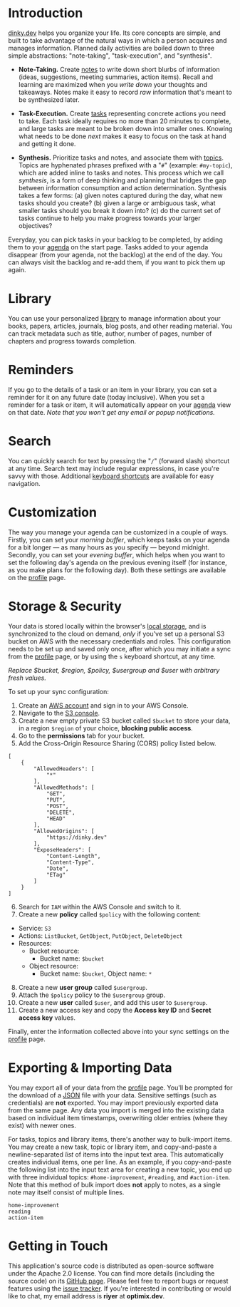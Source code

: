 # Introduction

[dinky.dev](/) helps you organize your life. Its core concepts are simple, and built to take advantage of the natural ways in which a person acquires and manages information. Planned daily activities are boiled down to three simple abstractions: "note-taking", "task-execution", and "synthesis".

* **Note-Taking.** Create [notes](/notes) to write down short blurbs of information (ideas, suggestions, meeting summaries, action items). Recall and learning are maximized when you *write down* your thoughts and takeaways. Notes make it easy to record *raw* information that's meant to be synthesized later.

* **Task-Execution.** Create [tasks](/tasks) representing concrete actions you need to take. Each task ideally requires no more than 20 minutes to complete, and large tasks are meant to be broken down into smaller ones. Knowing what needs to be done *next* makes it easy to focus on the task at hand and getting it done.

* **Synthesis.** Prioritize tasks and notes, and associate them with [topics](/topics). Topics are hyphenated phrases prefixed with a "`#`" (example: `#my-topic`), which are added inline to tasks and notes. This process which we call *synthesis*, is a form of deep thinking and planning that bridges the gap between information consumption and action determination. Synthesis takes a few forms: (a) given notes captured during the day, what new tasks should you create? (b) given a large or ambiguous task, what smaller tasks should you break it down into? (c) do the current set of tasks continue to help you make progress towards your larger objectives?

Everyday, you can pick tasks in your backlog to be completed, by adding them to your [agenda](/) on the start page. Tasks added to your agenda disappear (from your agenda, not the backlog) at the end of the day. You can always visit the backlog and re-add them, if you want to pick them up again.

# Library

You can use your personalized [library](/library) to manage information about your books, papers, articles, journals, blog posts, and other reading material. You can track metadata such as title, author, number of pages, number of chapters and progress towards completion.

# Reminders

If you go to the details of a task or an item in your library, you can set a reminder for it on any future date (today inclusive). When you set a reminder for a task or item, it will automatically appear on your [agenda](/) view on that date. *Note that you won't get any email or popup notifications.*

# Search

You can quickly search for text by pressing the "`/`" (forward slash) shortcut at any time. Search text may include regular expressions, in case you're savvy with those. Additional [keyboard shortcuts](#keyboard-shortcuts) are available for easy navigation.

# Customization

The way you manage your agenda can be customized in a couple of ways. Firstly, you can set your *morning buffer*, which keeps tasks on your agenda for a bit longer — as many hours as you specify — beyond midnight. Secondly, you can set your *evening buffer*, which helps when you want to set the following day's agenda on the previous evening itself (for instance, as you make plans for the following day). Both these settings are available on the [profile](/profile/#agenda-preferences) page.

# Storage & Security

Your data is stored locally within the browser's [local storage](https://developer.mozilla.org/en-US/docs/Web/API/Window/localStorage), and is synchronized to the cloud on demand, *only* if you've set up a personal S3 bucket on AWS with the necessary credentials and roles. This configuration needs to be set up and saved only once, after which you may initiate a sync from the [profile](/profile/#cloud-sync) page, or by using the `s` keyboard shortcut, at any time.

*Replace $bucket, $region, $policy, $usergroup and $user with arbitrary fresh values.*

To set up your sync configuration:

1. Create an [AWS account](https://aws.amazon.com) and sign in to your AWS Console.
2. Navigate to the [S3 console](https://s3.console.aws.amazon.com).
3. Create a new empty private S3 bucket called `$bucket` to store your data, in a region `$region` of your choice, **blocking public access**.
4. Go to the **permissions** tab for your bucket.
5. Add the Cross-Origin Resource Sharing (CORS) policy listed below.

```
[
    {
        "AllowedHeaders": [
            "*"
        ],
        "AllowedMethods": [
            "GET",
            "PUT",
            "POST",
            "DELETE",
            "HEAD"
        ],
        "AllowedOrigins": [
            "https://dinky.dev"
        ],
        "ExposeHeaders": [
            "Content-Length",
            "Content-Type",
            "Date",
            "ETag"
        ]
    }
]
```

6. Search for `IAM` within the AWS Console and switch to it.
7. Create a new **policy** called `$policy` with the following content:

* Service: `S3`
* Actions: `ListBucket`, `GetObject`, `PutObject`, `DeleteObject`
* Resources:
    - Bucket resource:
        - Bucket name: `$bucket`
    - Object resource:
        - Bucket name: `$bucket`, Object name: `*`

8. Create a new **user group** called `$usergroup`.
9. Attach the `$policy` policy to the `$usergroup` group.
10. Create a new **user** called `$user`, and add this user to `$usergroup`.
11. Create a new access key and copy the **Access key ID** and **Secret access key** values.

Finally, enter the information collected above into your sync settings on the [profile](/profile/#cloud-sync) page.

# Exporting & Importing Data

You may export all of your data from the [profile](/profile/#manage-your-data) page. You'll be prompted for the download of a [JSON](https://www.json.org) file with your data. Sensitive settings (such as credentials) are **not** exported. You may import previously exported data from the same page. Any data you import is merged into the existing data based on individual item timestamps, overwriting older entries (where they exist) with newer ones.

For tasks, topics and library items, there's another way to bulk-import items. You may create a new task, topic or library item, and copy-and-paste a newline-separated *list* of items into the input text area. This automatically creates individual items, one per line. As an example, if you copy-and-paste the following list into the input text area for creating a new topic, you end up with three individual topics: `#home-improvement`, `#reading`, and `#action-item`. Note that this method of bulk import does **not** apply to notes, as a single note may itself consist of multiple lines.

```
home-improvement
reading
action-item
```

# Getting in Touch

This application's source code is distributed as open-source software under the Apache 2.0 license. You can find more details (including the source code) on its [GitHub page](https://github.com/rri/dinky). Please feel free to report bugs or request features using the [issue tracker](https://github.com/rri/dinky/issues). If you're interested in contributing or would like to chat, my email address is **riyer** at **optimix.dev**.

